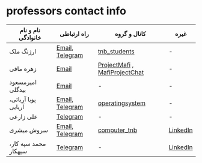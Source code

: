 # professors contact info
| نام و نام خانوادگی | راه ارتباطی | کانال و گروه | غیره |  
| --------- | ----- | ----------- | ----------- |
| ارژنگ ملک | [Email](mailto:tnbstudents@gmail.com), [Telegram](https://t.me/arzhangmalek) | [tnb_students](https://t.me/tnb_students) | - |
| زهره مافی | [Email](mailto:mafizohreh@yahoo.com) | [ProjectMafi](https://t.me/ProjectMafi ) , [MafiProjectChat](https://t.me/MafiProjectChat) | - |  
| امیرمسعود بیدگلی | [Email](mailto:DRAMBIDGOLI@gmail.com) | - | - |  
| پویا آریائی، آریایی | [Email](mailto:pooya.aryayi@yahoo.com), [Telegram](https://t.me/pouya8968) | [operatingsystem](https://t.me/operatingsystem1400tehranshomal) | - |  
| علی زارعی | [Telegram](https://t.me/Msa110288) | - | - |  
| سروش مبشری | [Email](mailto:soroush.mobasheri@gmail.com), [Telegram](https://t.me/SoroushMobasheri) | [computer_tnb](https://t.me/computer_tnb) | [LinkedIn](https://www.linkedin.com/in/mobasheri/) |  
| محمد سپه کار، سپهکار | [Telegram](https://t.me/Sepahkar) | - | [LinkedIn](https://www.linkedin.com/in/mohammad-sepahkar-b83579b2/) |










<!-- | FirstName  | LastName | Email, id | PhoneNumber | Telegram Ch | description |   -->

